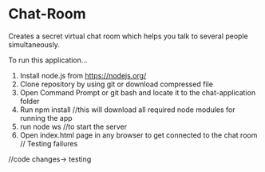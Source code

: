 # Chat-Room
Creates a secret virtual chat room which helps you talk to several people simultaneously.

To run this application...
1. Install node.js from https://nodejs.org/
2. Clone repository by using git or download compressed file
3. Open Command Prompt or git bash and locate it to the chat-application folder
4. Run npm install  //this will download all required node modules for running the app
5. run node ws //to start the server
6. Open index.html page in any browser to get connected to the chat room
// Testing failures


//code changes-> testing